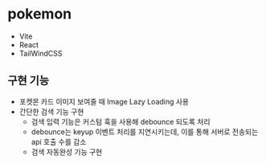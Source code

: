 # pokemon

- Vite
- React
- TailWindCSS


## 구현 기능
- 포켓몬 카드 이미지 보여줄 때 Image Lazy Loading 사용
- 간단한 검색 기능 구현
  - 검색 입력 기능은 커스텀 훅을 사용해 debounce 되도록 처리
  - debounce는 keyup 이벤트 처리를 지연시키는데, 이를 통해 서버로 전송되는 api 호출 수를 감소
  - 검색 자동완성 기능 구현
